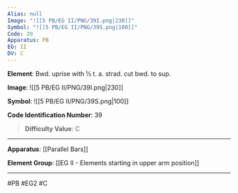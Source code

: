 ```yaml
---
Alias: null
Image: "![[5 PB/EG II/PNG/39I.png|230]]"
Symbol: "![[5 PB/EG II/PNG/39S.png|100]]"
Code: 39
Apparatus: PB
EG: II
DV: C
---
```

**Element**: Bwd. uprise with 1⁄2 t. a. strad. cut bwd. to sup.

**Image**:
![[5 PB/EG II/PNG/39I.png|230]]

**Symbol**:
![[5 PB/EG II/PNG/39S.png|100]]

**Code Identification Number**: 39

>**Difficulty Value**: C

___
**Apparatus**: [[Parallel Bars]]

**Element Group**: [[EG II -  Elements starting in upper arm position]]
___
#PB #EG2 #C
